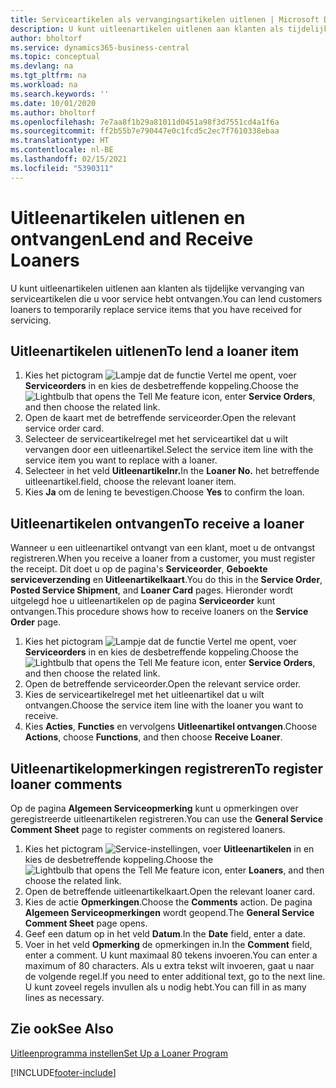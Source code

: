 ```yaml
---
title: Serviceartikelen als vervangingsartikelen uitlenen | Microsoft Docs
description: U kunt uitleenartikelen uitlenen aan klanten als tijdelijke vervanging van serviceartikelen die u voor service hebt ontvangen.
author: bholtorf
ms.service: dynamics365-business-central
ms.topic: conceptual
ms.devlang: na
ms.tgt_pltfrm: na
ms.workload: na
ms.search.keywords: ''
ms.date: 10/01/2020
ms.author: bholtorf
ms.openlocfilehash: 7e7aa8f1b29a81011d0451a98f3d7551cd4a1f6a
ms.sourcegitcommit: ff2b55b7e790447e0c1fcd5c2ec7f7610338ebaa
ms.translationtype: HT
ms.contentlocale: nl-BE
ms.lasthandoff: 02/15/2021
ms.locfileid: "5390311"
---
```

# <a name="lend-and-receive-loaners"></a><span data-ttu-id="0fd3a-103">Uitleenartikelen uitlenen en ontvangen</span><span class="sxs-lookup"><span data-stu-id="0fd3a-103">Lend and Receive Loaners</span></span>
<span data-ttu-id="0fd3a-104">U kunt uitleenartikelen uitlenen aan klanten als tijdelijke vervanging van serviceartikelen die u voor service hebt ontvangen.</span><span class="sxs-lookup"><span data-stu-id="0fd3a-104">You can lend customers loaners to temporarily replace service items that you have received for servicing.</span></span>  
  
## <a name="to-lend-a-loaner-item"></a><span data-ttu-id="0fd3a-105">Uitleenartikelen uitlenen</span><span class="sxs-lookup"><span data-stu-id="0fd3a-105">To lend a loaner item</span></span>    
1. <span data-ttu-id="0fd3a-106">Kies het pictogram ![Lampje dat de functie Vertel me opent](media/ui-search/search_small.png "Vertel me wat u wilt doen"), voer **Serviceorders** in en kies de desbetreffende koppeling.</span><span class="sxs-lookup"><span data-stu-id="0fd3a-106">Choose the ![Lightbulb that opens the Tell Me feature](media/ui-search/search_small.png "Tell me what you want to do") icon, enter **Service Orders**, and then choose the related link.</span></span>  
2. <span data-ttu-id="0fd3a-107">Open de kaart met de betreffende serviceorder.</span><span class="sxs-lookup"><span data-stu-id="0fd3a-107">Open the relevant service order card.</span></span>  
3. <span data-ttu-id="0fd3a-108">Selecteer de serviceartikelregel met het serviceartikel dat u wilt vervangen door een uitleenartikel.</span><span class="sxs-lookup"><span data-stu-id="0fd3a-108">Select the service item line with the service item you want to replace with a loaner.</span></span>  
4. <span data-ttu-id="0fd3a-109">Selecteer in het veld **Uitleenartikelnr.**</span><span class="sxs-lookup"><span data-stu-id="0fd3a-109">In the **Loaner No.**</span></span> <span data-ttu-id="0fd3a-110">het betreffende uitleenartikel.</span><span class="sxs-lookup"><span data-stu-id="0fd3a-110">field, choose the relevant loaner item.</span></span>  
5. <span data-ttu-id="0fd3a-111">Kies **Ja** om de lening te bevestigen.</span><span class="sxs-lookup"><span data-stu-id="0fd3a-111">Choose **Yes** to confirm the loan.</span></span>  

## <a name="to-receive-a-loaner"></a><span data-ttu-id="0fd3a-112">Uitleenartikelen ontvangen</span><span class="sxs-lookup"><span data-stu-id="0fd3a-112">To receive a loaner</span></span>  
<span data-ttu-id="0fd3a-113">Wanneer u een uitleenartikel ontvangt van een klant, moet u de ontvangst registreren.</span><span class="sxs-lookup"><span data-stu-id="0fd3a-113">When you receive a loaner from a customer, you must register the receipt.</span></span> <span data-ttu-id="0fd3a-114">Dit doet u op de pagina's **Serviceorder**, **Geboekte serviceverzending** en **Uitleenartikelkaart**.</span><span class="sxs-lookup"><span data-stu-id="0fd3a-114">You do this in the **Service Order**, **Posted Service Shipment**, and **Loaner Card** pages.</span></span> <span data-ttu-id="0fd3a-115">Hieronder wordt uitgelegd hoe u uitleenartikelen op de pagina **Serviceorder** kunt ontvangen.</span><span class="sxs-lookup"><span data-stu-id="0fd3a-115">This procedure shows how to receive loaners on the **Service Order** page.</span></span>  
  
1. <span data-ttu-id="0fd3a-116">Kies het pictogram ![Lampje dat de functie Vertel me opent](media/ui-search/search_small.png "Vertel me wat u wilt doen"), voer **Serviceorders** in en kies de desbetreffende koppeling.</span><span class="sxs-lookup"><span data-stu-id="0fd3a-116">Choose the ![Lightbulb that opens the Tell Me feature](media/ui-search/search_small.png "Tell me what you want to do") icon, enter **Service Orders**, and then choose the related link.</span></span>  
2. <span data-ttu-id="0fd3a-117">Open de betreffende serviceorder.</span><span class="sxs-lookup"><span data-stu-id="0fd3a-117">Open the relevant service order.</span></span>  
3. <span data-ttu-id="0fd3a-118">Kies de serviceartikelregel met het uitleenartikel dat u wilt ontvangen.</span><span class="sxs-lookup"><span data-stu-id="0fd3a-118">Choose the service item line with the loaner you want to receive.</span></span>  
4. <span data-ttu-id="0fd3a-119">Kies **Acties**, **Functies** en vervolgens **Uitleenartikel ontvangen**.</span><span class="sxs-lookup"><span data-stu-id="0fd3a-119">Choose **Actions**, choose **Functions**, and then choose **Receive Loaner**.</span></span>  

## <a name="to-register-loaner-comments"></a><span data-ttu-id="0fd3a-120">Uitleenartikelopmerkingen registreren</span><span class="sxs-lookup"><span data-stu-id="0fd3a-120">To register loaner comments</span></span>  
<span data-ttu-id="0fd3a-121">Op de pagina **Algemeen Serviceopmerking** kunt u opmerkingen over geregistreerde uitleenartikelen registreren.</span><span class="sxs-lookup"><span data-stu-id="0fd3a-121">You can use the **General Service Comment Sheet** page to register comments on registered loaners.</span></span>  
  
1. <span data-ttu-id="0fd3a-122">Kies het pictogram ![Service-instellingen](media/ui-search/search_small.png "Vertel me wat u wilt doen"), voer **Uitleenartikelen** in en kies de desbetreffende koppeling.</span><span class="sxs-lookup"><span data-stu-id="0fd3a-122">Choose the ![Lightbulb that opens the Tell Me feature](media/ui-search/search_small.png "Tell me what you want to do") icon, enter **Loaners**, and then choose the related link.</span></span>  
2. <span data-ttu-id="0fd3a-123">Open de betreffende uitleenartikelkaart.</span><span class="sxs-lookup"><span data-stu-id="0fd3a-123">Open the relevant loaner card.</span></span>  
3. <span data-ttu-id="0fd3a-124">Kies de actie **Opmerkingen**.</span><span class="sxs-lookup"><span data-stu-id="0fd3a-124">Choose the **Comments** action.</span></span> <span data-ttu-id="0fd3a-125">De pagina **Algemeen Serviceopmerkingen** wordt geopend.</span><span class="sxs-lookup"><span data-stu-id="0fd3a-125">The **General Service Comment Sheet** page opens.</span></span>  
4. <span data-ttu-id="0fd3a-126">Geef een datum op in het veld **Datum**.</span><span class="sxs-lookup"><span data-stu-id="0fd3a-126">In the **Date** field, enter a date.</span></span>  
5. <span data-ttu-id="0fd3a-127">Voer in het veld **Opmerking** de opmerkingen in.</span><span class="sxs-lookup"><span data-stu-id="0fd3a-127">In the **Comment** field, enter a comment.</span></span> <span data-ttu-id="0fd3a-128">U kunt maximaal 80 tekens invoeren.</span><span class="sxs-lookup"><span data-stu-id="0fd3a-128">You can enter a maximum of 80 characters.</span></span> <span data-ttu-id="0fd3a-129">Als u extra tekst wilt invoeren, gaat u naar de volgende regel.</span><span class="sxs-lookup"><span data-stu-id="0fd3a-129">If you need to enter additional text, go to the next line.</span></span> <span data-ttu-id="0fd3a-130">U kunt zoveel regels invullen als u nodig hebt.</span><span class="sxs-lookup"><span data-stu-id="0fd3a-130">You can fill in as many lines as necessary.</span></span>  
  
## <a name="see-also"></a><span data-ttu-id="0fd3a-131">Zie ook</span><span class="sxs-lookup"><span data-stu-id="0fd3a-131">See Also</span></span>  
[<span data-ttu-id="0fd3a-132">Uitleenprogramma instellen</span><span class="sxs-lookup"><span data-stu-id="0fd3a-132">Set Up a Loaner Program</span></span>](service-how-setup-loaner-program.md)   


[!INCLUDE[footer-include](includes/footer-banner.md)]